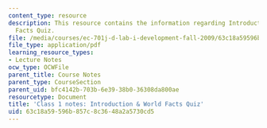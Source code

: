 ```yaml
---
content_type: resource
description: This resource contains the information regarding Introduction & World
  Facts Quiz.
file: /media/courses/ec-701j-d-lab-i-development-fall-2009/63c18a59596b857c8c3648a2a5730cd5_MITEC_701JF09_lec01_notes.pdf
file_type: application/pdf
learning_resource_types:
- Lecture Notes
ocw_type: OCWFile
parent_title: Course Notes
parent_type: CourseSection
parent_uid: bfc4142b-703b-6e39-38b0-36308da800ae
resourcetype: Document
title: 'Class 1 notes: Introduction & World Facts Quiz'
uid: 63c18a59-596b-857c-8c36-48a2a5730cd5
---
```

